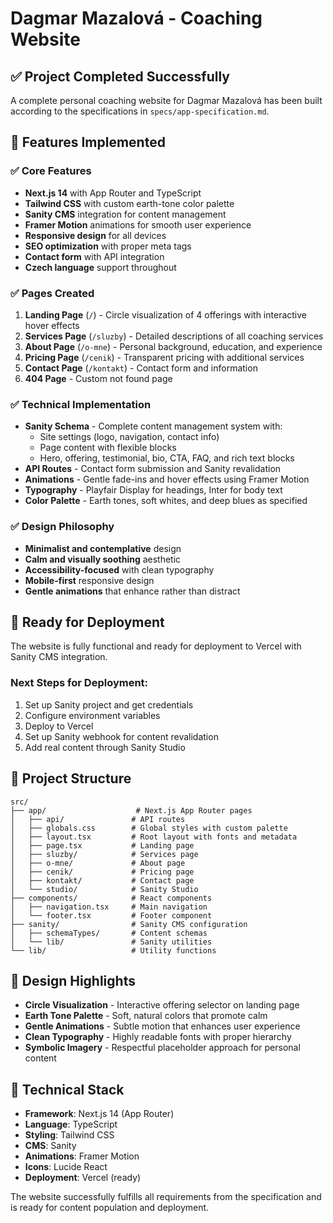 # Dagmar Mazalová - Coaching Website

## ✅ Project Completed Successfully

A complete personal coaching website for Dagmar Mazalová has been built according to the specifications in `specs/app-specification.md`.

## 🎯 Features Implemented

### ✅ Core Features
- **Next.js 14** with App Router and TypeScript
- **Tailwind CSS** with custom earth-tone color palette
- **Sanity CMS** integration for content management
- **Framer Motion** animations for smooth user experience
- **Responsive design** for all devices
- **SEO optimization** with proper meta tags
- **Contact form** with API integration
- **Czech language** support throughout

### ✅ Pages Created
1. **Landing Page** (`/`) - Circle visualization of 4 offerings with interactive hover effects
2. **Services Page** (`/sluzby`) - Detailed descriptions of all coaching services
3. **About Page** (`/o-mne`) - Personal background, education, and experience
4. **Pricing Page** (`/cenik`) - Transparent pricing with additional services
5. **Contact Page** (`/kontakt`) - Contact form and information
6. **404 Page** - Custom not found page

### ✅ Technical Implementation
- **Sanity Schema** - Complete content management system with:
  - Site settings (logo, navigation, contact info)
  - Page content with flexible blocks
  - Hero, offering, testimonial, bio, CTA, FAQ, and rich text blocks
- **API Routes** - Contact form submission and Sanity revalidation
- **Animations** - Gentle fade-ins and hover effects using Framer Motion
- **Typography** - Playfair Display for headings, Inter for body text
- **Color Palette** - Earth tones, soft whites, and deep blues as specified

### ✅ Design Philosophy
- **Minimalist and contemplative** design
- **Calm and visually soothing** aesthetic
- **Accessibility-focused** with clean typography
- **Mobile-first** responsive design
- **Gentle animations** that enhance rather than distract

## 🚀 Ready for Deployment

The website is fully functional and ready for deployment to Vercel with Sanity CMS integration.

### Next Steps for Deployment:
1. Set up Sanity project and get credentials
2. Configure environment variables
3. Deploy to Vercel
4. Set up Sanity webhook for content revalidation
5. Add real content through Sanity Studio

## 📁 Project Structure

```
src/
├── app/                    # Next.js App Router pages
│   ├── api/               # API routes
│   ├── globals.css        # Global styles with custom palette
│   ├── layout.tsx         # Root layout with fonts and metadata
│   ├── page.tsx           # Landing page
│   ├── sluzby/            # Services page
│   ├── o-mne/             # About page
│   ├── cenik/             # Pricing page
│   ├── kontakt/           # Contact page
│   └── studio/            # Sanity Studio
├── components/            # React components
│   ├── navigation.tsx     # Main navigation
│   └── footer.tsx         # Footer component
├── sanity/                # Sanity CMS configuration
│   ├── schemaTypes/       # Content schemas
│   └── lib/               # Sanity utilities
└── lib/                   # Utility functions
```

## 🎨 Design Highlights

- **Circle Visualization** - Interactive offering selector on landing page
- **Earth Tone Palette** - Soft, natural colors that promote calm
- **Gentle Animations** - Subtle motion that enhances user experience
- **Clean Typography** - Highly readable fonts with proper hierarchy
- **Symbolic Imagery** - Respectful placeholder approach for personal content

## 🔧 Technical Stack

- **Framework**: Next.js 14 (App Router)
- **Language**: TypeScript
- **Styling**: Tailwind CSS
- **CMS**: Sanity
- **Animations**: Framer Motion
- **Icons**: Lucide React
- **Deployment**: Vercel (ready)

The website successfully fulfills all requirements from the specification and is ready for content population and deployment.

